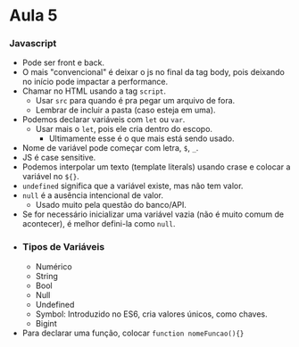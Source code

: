# Aula 5

### Javascript
* Pode ser front e back.
* O mais "convencional" é deixar o js no final da tag body, pois deixando no início pode impactar a performance.
* Chamar no HTML usando a tag `script`.
  * Usar `src` para quando é pra pegar um arquivo de fora.
  * Lembrar de incluir a pasta (caso esteja em uma).
* Podemos declarar variáveis com `let` ou `var`.
  * Usar mais o `let`, pois ele cria dentro do escopo.
    * Ultimamente esse é o que mais está sendo usado.
* Nome de variável pode começar com letra, `$`, `_`.
* JS é case sensitive.
* Podemos interpolar um texto (template literals) usando crase e colocar a variável no `${}`.
* `undefined` significa que a variável existe, mas não tem valor.
* `null` é a ausência intencional de valor.
  * Usado muito pela questão do banco/API.
* Se for necessário inicializar uma variável vazia (não é muito comum de acontecer), é melhor defini-la como `null`.
* ### Tipos de Variáveis
  * Numérico
  * String
  * Bool
  * Null
  * Undefined
  * Symbol: Introduzido no ES6, cria valores únicos, como chaves.
  * Bigint
* Para declarar uma função, colocar `function nomeFuncao(){}`
